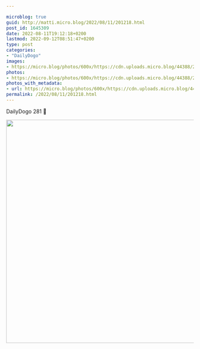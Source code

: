 ```yaml
---

microblog: true
guid: http://matti.micro.blog/2022/08/11/201218.html
post_id: 1645309
date: 2022-08-11T19:12:18+0200
lastmod: 2022-09-12T08:51:47+0200
type: post
categories:
- "DailyDogo"
images:
- https://micro.blog/photos/600x/https://cdn.uploads.micro.blog/44388/2022/bdb137c228.jpg
photos:
- https://micro.blog/photos/600x/https://cdn.uploads.micro.blog/44388/2022/bdb137c228.jpg
photos_with_metadata:
- url: https://micro.blog/photos/600x/https://cdn.uploads.micro.blog/44388/2022/bdb137c228.jpg
permalink: /2022/08/11/201218.html
---
```

DailyDogo 281 🐶

<img src="https://micro.blog/photos/600x/https://blog.martin-haehnel.de/uploads/2022/bdb137c228.jpg" width="600" height="600" alt="" />
